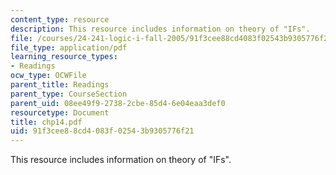 ```yaml
---
content_type: resource
description: This resource includes information on theory of "IFs".
file: /courses/24-241-logic-i-fall-2005/91f3cee88cd4083f02543b9305776f21_chp14.pdf
file_type: application/pdf
learning_resource_types:
- Readings
ocw_type: OCWFile
parent_title: Readings
parent_type: CourseSection
parent_uid: 08ee49f9-2738-2cbe-85d4-6e04eaa3def0
resourcetype: Document
title: chp14.pdf
uid: 91f3cee8-8cd4-083f-0254-3b9305776f21
---
```

This resource includes information on theory of "IFs".

